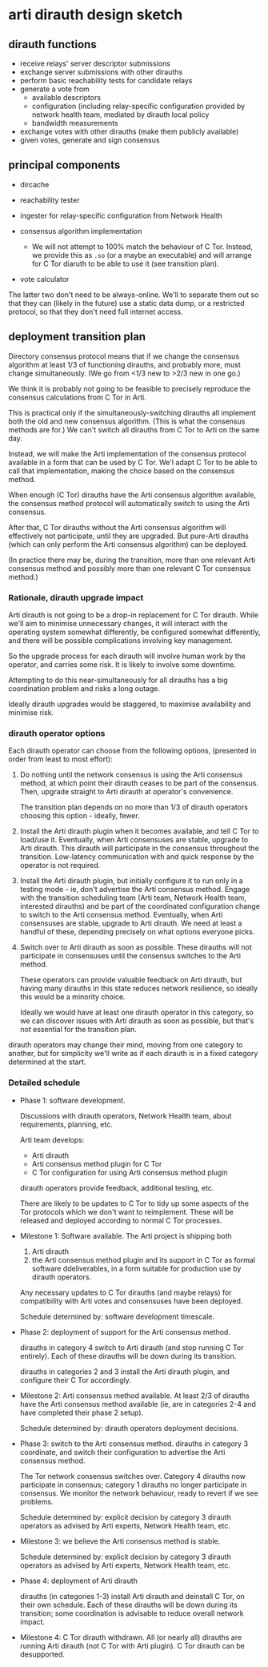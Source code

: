 # arti dirauth design sketch

## dirauth functions

 * receive relays' server descriptor submissions
 * exchange server submissions with other dirauths
 * perform basic reachability tests for candidate relays
 * generate a vote from
   - available descriptors
   - configuration (including relay-specific configuration provided
     by network health team, mediated by dirauth local policy
   - bandwidth measurements
 * exchange votes with other dirauths (make them publicly available)
 * given votes, generate and sign consensus

## principal components

 * dircache

 * reachability tester

 * ingester for relay-specific configuration from Network Health

 * consensus algorithm implementation
   - We will not attempt to 100% match the behaviour of C Tor.
     Instead, we provide this as `.so` (or a maybe an executable)
     and will arrange for C Tor diaruth to  be able to use it
     (see transition plan).

 * vote calculator

The latter two don't need to be always-online.
We'll to separate them out so that they can (likely in the future)
use a static data dump, or a restricted protocol,
so that they don't need full internet access.

## deployment transition plan

Directory consensus protocol means that
if we change the consensus algorithm
at least 1/3 of functioning dirauths, and probably more,
must change simultaneously.
(We go from \<1/3 new to \>2/3 new in one go.)

We think it is probably not going to be feasible to precisely reproduce
the consensus calculations from C Tor in Arti.

This is practical only if the simultaneously-switching dirauths
all implement both the old and new consensus algorithm.
(This is what the consensus methods are for.)
We can't switch all dirauths from C Tor to Arti on the same day.

Instead, we will
make the Arti implementation of the consensus protocol
available in a form that can be used by C Tor.
We'l
adapt C Tor to be able to call that implementation,
making the choice based on the consensus method.

When enough (C Tor) dirauths have the Arti consensus algorithm available,
the consensus method protocol will automatically switch
to using the Arti consensus.

After that, C Tor dirauths without the Arti consensus algorithm
will effectively not participate, until they are upgraded.
But pure-Arti dirauths (which can only perform the Arti consensus algorithm)
can be deployed.

(In practice there may be, during the transition,
more than one relevant Arti consensus method
and possibly more than one relevant C Tor consensus method.)

### Rationale, dirauth upgrade impact

Arti dirauth is not going to be a drop-in replacement
for C Tor dirauth.
While we'll aim to minimise unnecessary changes,
it will interact with the operating system somewhat differently,
be configured somewhat differently,
and there will be possible complications involving key management.

So the upgrade process for each dirauth
will involve human work by the operator,
and carries some risk.
It is likely to involve some downtime.

Attempting to do this near-simultaneously for all dirauths
has a big coordination problem and risks a long outage.

Ideally dirauth upgrades would be staggered,
to maximise availability and minimise risk.

### dirauth operator options

 Each dirauth operator can choose
 from the following options,
 (presented in order from least to most effort):

 1. Do nothing until the network consensus
    is using the Arti consensus method,
    at which point their dirauth ceases to be part of the consensus.
    Then, upgrade straight to Arti dirauth at operator's convenience.

    The transition plan depends on no more than
    1/3 of dirauth operators choosing this option -
    ideally, fewer.

 2. Install the Arti dirauth plugin when it becomes available,
    and tell C Tor to load/use it.
    Eventually, when Arti consensuses are stable, upgrade to Arti dirauth.
    This dirauth will participate in the consensus
    throughout the transition.
    Low-latency communication with and quick response by the operator
    is not required.

 3. Install the Arti dirauth plugin,
    but initially configure it to run only in a testing mode -
    ie, don't advertise the Arti consensus method.
    Engage with the transition scheduling team
    (Arti team, Network Health team, interested dirauths)
    and be part of the coordinated configuration change
    to switch to the Arti consensus method.
    Eventually, when Arti consensuses are stable, upgrade to Arti dirauth.
    We need at least a handful of these,
    depending precisely on what options everyone picks.

 4. Switch over to Arti dirauth as soon as possible.
    These dirauths will not participate in consensuses
    until the consensus switches to the Arti method.

    These operators can provide valuable feedback on Arti dirauth,
    but having many dirauths in this state reduces network resilience,
    so ideally this would be a minority choice.

    Ideally we would have at least one dirauth operator in this category,
    so we can discover issues with Arti dirauth as soon as possible,
    but that's not essential for the transition plan.

dirauth operators may change their mind,
moving from one category to another,
but for simplicity we'll write as if
each dirauth is in a fixed category determined at the start.

### Detailed schedule

 * Phase 1: software development.

   Discussions with dirauth operators, Network Health team,
   about requirements, planning, etc.

   Arti team develops:
     - Arti dirauth
     - Arti consensus method plugin for C Tor
     - C Tor configuration for using Arti consensus method plugin

   dirauth operators provide feedback, additional testing, etc.

   There are likely to be updates to C Tor to tidy up
   some aspects of the Tor protocols which we don't want to reimplement.
   These will be released and deployed according to normal C Tor processes.

 * Milestone 1: Software available.
   The Arti project is shipping both
    1. Arti dirauth
    2. the Arti consensus method plugin and its support in C Tor
   as formal software ddeliverables,
   in a form suitable for production use by dirauth operators.

   Any necessary updates to C Tor dirauths (and maybe relays)
   for compatibility with Arti votes and consensuses
   have been deployed.

   Schedule determined by: software development timescale.

 * Phase 2: deployment of support for the Arti consensus method.

   dirauths in category 4 switch to Arti dirauth
   (and stop running C Tor entirely).
   Each of these dirauths will be down during its transition.

   dirauths in categories 2 and 3 install the Arti dirauth plugin,
   and configure their C Tor accordingly.
 
 * Milestone 2: Arti consensus method available.
   At least 2/3 of dirauths have the Arti consensus method available
   (ie, are in categories 2-4 and have completed their phase 2 setup).

   Schedule determined by: dirauth operators deployment decisions.

 * Phase 3: switch to the Arti consensus method.
   dirauths in category 3 coordinate,
   and switch their configuration to advertise the Arti consensus method.

   The Tor network consensus switches over.
   Category 4 dirauths now participate in consensus;
   category 1 dirauths no longer participate in consensus.
   We monitor the network behaviour,
   ready to revert if we see problems.

   Schedule determined by:
   explicit decision by category 3 dirauth operators
   as advised by Arti experts, Network Health team, etc.

 * Milestone 3: we believe the Arti consensus method is stable.

   Schedule determined by:
   explicit decision by category 3 dirauth operators
   as advised by Arti experts, Network Health team, etc.

 * Phase 4: deployment of Arti dirauth

   dirauths (in categories 1-3) install Arti dirauth and deinstall C Tor,
   on their own schedule.
   Each of these dirauths will be down during its transition;
   some coordination is advisable to reduce overall network impact.

 * Milestone 4: C Tor dirauth withdrawn.
   All (or nearly all) dirauths are running Arti dirauth
   (not C Tor with Arti plugin).
   C Tor dirauth can be desupported.
